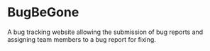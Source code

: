 # BugBeGone
A bug tracking website allowing the submission of bug reports and assigning team members to a bug report for fixing.
